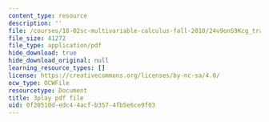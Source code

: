```yaml
---
content_type: resource
description: ''
file: /courses/18-02sc-multivariable-calculus-fall-2010/24v9onS9Kcg_transcript.pdf
file_size: 41272
file_type: application/pdf
hide_download: true
hide_download_original: null
learning_resource_types: []
license: https://creativecommons.org/licenses/by-nc-sa/4.0/
ocw_type: OCWFile
resourcetype: Document
title: 3play pdf file
uid: 0f20510d-edc4-4acf-b357-4fb5e6ce9f03
---
```


